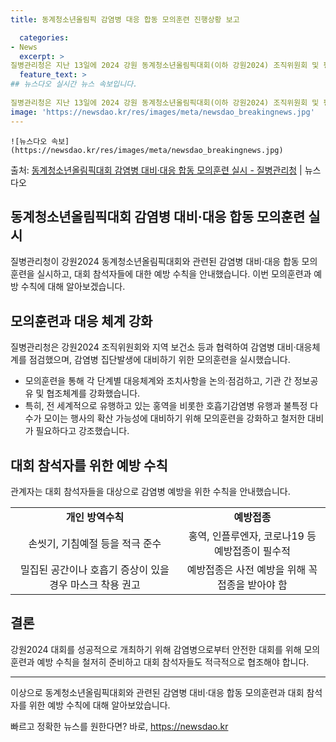 ```yaml
---
title: 동계청소년올림픽 감염병 대응 합동 모의훈련 진행상황 보고

  categories:
- News
  excerpt: >
질병관리청은 지난 13일에 2024 강원 동계청소년올림픽대회(이하 강원2024) 조직위원회 및 평창 올림픽 …
  feature_text: >
## 뉴스다오 실시간 뉴스 속보입니다.
  
질병관리청은 지난 13일에 2024 강원 동계청소년올림픽대회(이하 강원2024) 조직위원회 및 평창 올림픽 …
image: 'https://newsdao.kr/res/images/meta/newsdao_breakingnews.jpg'
---
```


    ![뉴스다오 속보](https://newsdao.kr/res/images/meta/newsdao_breakingnews.jpg)

<p>출처: <a href="https://newsdao.kr/2795" rel="dofollow">동계청소년올림픽대회 감염병 대비·대응 합동 모의훈련 실시 - 질병관리청</a> | 뉴스다오</p>

<h2>동계청소년올림픽대회 감염병 대비·대응 합동 모의훈련 실시</h2>
<p data-ke-size="size16">질병관리청이 강원2024 동계청소년올림픽대회와 관련된 감염병 대비·대응 합동 모의훈련을 실시하고, 대회 참석자들에 대한 예방 수칙을 안내했습니다. 이번 모의훈련과 예방 수칙에 대해 알아보겠습니다.</p>

<h2>모의훈련과 대응 체계 강화</h2>
<p data-ke-size="size16">질병관리청은 강원2024 조직위원회와 지역 보건소 등과 협력하여 감염병 대비·대응체계를 점검했으며, 감염병 집단발생에 대비하기 위한 모의훈련을 실시했습니다.</p>
<ul>
    <li>모의훈련을 통해 각 단계별 대응체계와 조치사항을 논의·점검하고, 기관 간 정보공유 및 협조체계를 강화했습니다.</li>
    <li>특히, 전 세계적으로 유행하고 있는 홍역을 비롯한 호흡기감염병 유행과 불특정 다수가 모이는 행사의 확산 가능성에 대비하기 위해 모의훈련을 강화하고 철저한 대비가 필요하다고 강조했습니다.</li>
</ul>

<h2>대회 참석자를 위한 예방 수칙</h2>
<p data-ke-size="size16">관계자는 대회 참석자들을 대상으로 감염병 예방을 위한 수칙을 안내했습니다.</p>
<table>
    <tr>
        <td style="text-align: center; height: 17px;"><b>개인 방역수칙</b></td>
        <td style="text-align: center; height: 17px;"><b>예방접종</b></td>
    </tr>
    <tr>
        <td style="text-align: center;">손씻기, 기침예절 등을 적극 준수</td>
        <td style="text-align: center;">홍역, 인플루엔자, 코로나19 등 예방접종이 필수적</td>
    </tr>
    <tr>
        <td style="text-align: center;">밀집된 공간이나 호흡기 증상이 있을 경우 마스크 착용 권고</td>
        <td style="text-align: center;">예방접종은 사전 예방을 위해 꼭 접종을 받아야 함</td>
    </tr>
</table>

<h2>결론</h2>
<p data-ke-size="size16">강원2024 대회를 성공적으로 개최하기 위해 감염병으로부터 안전한 대회를 위해 모의훈련과 예방 수칙을 철저히 준비하고 대회 참석자들도 적극적으로 협조해야 합니다.</p>
<hr>

<p data-ke-size="size16">이상으로 동계청소년올림픽대회와 관련된 감염병 대비·대응 합동 모의훈련과 대회 참석자를 위한 예방 수칙에 대해 알아보았습니다.</p> 

빠르고 정확한 뉴스를 원한다면? 바로, <a href="https://newsdao.kr" rel="dofollow">https://newsdao.kr</a>


    
